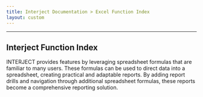 ```yaml
---
title: Interject Documentation > Excel Function Index
layout: custom
---
```

* * *

##  **Interject Function Index**

  


INTERJECT provides features by leveraging spreadsheet formulas that are familiar to many users. These formulas can be used to direct data into a spreadsheet, creating practical and adaptable reports. By adding report drills and navigation through additional spreadsheet formulas, these reports become a comprehensive reporting solution. 

  


  


  

